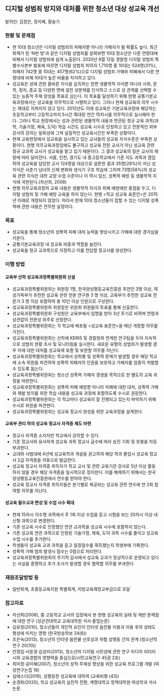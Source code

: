


## 디지털 성범죄 방지와 대처를 위한 청소년 대상 성교육 개선
발의인: 김정은, 정지혜, 황슬기

### 현황 및 문제점
* 현 10대 청소년은 디지털 성범죄의 피해자뿐 아니라 가해자가 될 확률도 높다. 최근 화제가 된 ‘N번 방’과 같은 디지털 성범죄를 살펴보면 10대 청소년은 다른 연령대에 비해서 디지털 성범죄에 쉽게 노출된다. 2020년 8월 12일 경찰청 디지털 성범죄 특별수사본부 발표에 따르면 디지털 성범죄 피의자 1,710명 중 10대는 524명(31%), 피해자 742명 중 10대는 457명(62%)으로 디지털 성범죄 가해와 피해에서 다른 연령대에 비해 10대가 높은 비율을 차지하고 있다.
* 성교육은 성에 관한 올바른 지식을 습득하는 한편 생물학적 지식뿐 아니라 사회, 문학, 정치, 종교 등 다양한 면에 걸친 성문제를 인식하고 스스로 성 관계를 선택할 수 있는 능동적 주체 양성을 목표로 삼는다. 이 목표를 달성하기 위해 현행 공통기본교육과정에서는 성교육을 의무적으로 시행하고 있다. 그러나 현재 성교육의 의무 시수는 제대로 지켜지지 않고 있다. 2012년도 이래 성교육은 기본교육과정에 해당하는 초등학교부터 고등학교까지  5시간 확대된 연간 15차시를 의무적으로 실시해야 한다. 그러나 학교 현장에서는 성과 관련된 생물학적 내용과 연관된 정규 교육 과목(과학, 기술가정, 체육, 도덕) 학습 시간도 성교육 시수로 인정하고 있고 전문적인 외부강사의 강의는 일회성에 그쳐 실질적인 성교육시간은 부족한 상황이다.
* 현재 교육현장에서 성교육을 실시하고 있는 교사들의 성교육 지식수준은 부족한 상황이다.  현행 의무교육과정임에도 불구하고 성교육 전문 교사가 아닌 성교육 관련 정규 교과목 교사가 성교육을 맡고 있기 때문이다. 그 결과 성교육의 질은 교사의 재량에 따라 달라진다. 서울, 인천, 경기도 내 중고등학교에서 기존 지도 과목과 겸임하여 성교육을 담당한 교사 124명을 대상으로 설문한 결과 35명(28%)이 지닌 성지식은 사춘기 남녀의 신체 변화와 생식기 구조 학습에 그치며 73명(58%)의 성교육 관련 지식은 대학 교양 수업 수준이나 이 역시 임신, 성폭력 예방 등 생물학적 지식에 국한된다.(차선희, 2008)
* 현행 의무교육과정의 교육 내용은 생물학적 지식과 피해 예방에만 중점을 두고, 디지털 성범죄 및 가해 예방 교육을 하지 않는다. 현행 <학교 성교육 표준안>은 2015년 이래로 개정되지 않았다. 따라서 현재 10대 청소년들이 접할 수 있는 디지털 성폭력에 관한 내용은 전무한 실정이다. 


### 목표
* 성교육을 통해 청소년의 성폭력 피해 대처 능력을 향상시키고 가해에 대한 경각심을 키운다.
* 공통기본교육과정 내 성교육 비중과 역할을 늘린다.
* 성교육을 정규 교과목으로 지정하고 이를 전담할 정교사를 양성한다. 

### 이행 방법
#### 교육부 산하 성교육과정특별위원회 신설
- 성교육과정특별위원회는 위원장 1명, 한국양성평등교육진흥원 추천인 3명 이상, 여성가족부가 추천한 성교육  관련 전문 연구원 3 명 이상, 교육부가 추천한 성교육 전문가 3 명 이상 포함하여 총 10인 이상 인원으로 구성한다.
- 성교육과정특별위원회 위원장은 위원회 위원들의 투표를 통해 선출한다.
- 성교육과정특별위원회 구성원은 교육부에서 임명을 받아 3년 주기로 바뀌며 연령과 상관없이 전문성 위주로 선정한다. 
- 성교육과정특별위원회는 각 학교에 배포될 <성교육 표준안>을 매년 개정할 의무를 가진다.
- 성교육과정특별위원회는 산하에 KERIS 및 경찰청와 연계한 연구팀을 두어 지속적으로 성범죄 현황 조사 및 모니터링을 실시한다.  새로운 유형의 성범죄가 발생할 경우 이에 대한 대처를 성교육에 포함 및 보완할 의무를 지닌다.
- 성교육과정특별위원회는 학교에서 성희롱 및 성폭력 문제가 발생할 경우 해당 학교에 소속 위원을 파견하여 성폭력 피해자의 인권을 보호하고 가해자를 엄중히 처벌할 수 있도록 돕는다.
- 성교육과정특별위원회는 청소년 성폭력 가해자 갱생을 목적으로 한 별도의 교육 과정을 마련한다.
- 성교육과정특별위원회는 성폭력 피해 예방뿐 아니라 피해에 대한 대처, 성폭력 가해와 재발 방지를 위한 학습 내용을 성교육 과정에 포함하도록 수시로 권장한다.
- 성교육과정특별위원회는 각 학교마다 성교육이 잘 진행되고 있는지 파악하기 위해 수시로 위원을 파견한다.
- 성교육과정특별위원회는 성교육 정교사 양성을 위한 교육과정을 설계한다.


#### 교육부 관리 하의 성교육 정교사 자격증 제도 마련
- 정교사 자격증 소지자만 학교에서 강의할 수 있다.
- 기존 정교사와 유사하게 성교육 과목 정교사 급수에 따라 승진 기회 및 호봉을 차등 부과한다.
- 교대와 사범대에 4년제 성교육학과 개설을 권고하여 해당 학과 졸업시 성교육 정교사 2급 자격증을 자동으로 발급한다.
- 성교육 정교사 자격증 취득자가 학교 교사 및 관련 교육기관 강사로 5년 이상 활동하지 않을 경우 해당 자격증을 일시적으로 정지한다. 이를 해제하기 위해서는 한국양성평등교육진흥원에서 연수를 받아야 한다.
- 성교육 정교사 자격증 취득자들은 분기별로 제공되는 성교육 관련 연수에 연 2회 참여할 의무를 지닌다.

#### 성교육 필수교과 편성 및 수업 시수 확대
- 현재 15차시 이수형 과목에서 주 1회 이상 수업을 듣고 시험을 보는 20차시 이상 내신형 과목으로 변경한다.
- 기존 성교육 시수로 인정했던 연관 교과목을 성교육 시수에 포함하지 않는다.
- 기존 성교육 연관 과목으로 인정된 기술가정, 체육, 도덕 과목 시수를 줄이고 성교육 수업 시수를 추가한다.
- 학생들이 성교육 교과 과목을 듣고 일정점수를 획득했는지 학생부에 기록한다.
- 성폭력 가해 범죄 발생시 점수는 0점으로 처리한다.
- 성교육과정특별위원회의 주기적 감사에서 성교육 교과가 정상적으로 운영되고 있다는 사실을 증명하고 추가 조사가 발생할 경우 협력할 의무를 부과한다

### 재원조달방법 등
* 일반회계, 초중등교육지원 특별회계, 지방교육재정교부금으로 조달

### 참고자료
* 차선희(2008), 중·고등학교 교사의 입장에서 본 현행 성교육의 실태 및 제반 문제점에 대한 연구 (성균관대학교 교육대학원 석사 졸업논문)
* 김유정(2010), 청소년들의 개인적 요인이 인터넷 음란물 이용과 이용 후의 성태도 형성에 미치는 영향 (한국방송학보 24(6))
* 조은숙(2013), 청소년의 인터넷 음란물 선호성과 위험 성행동 간의 관계 (청소년학연구 20(10))
*  안정임·서윤경·김성미(2013), 청소년의 디지털 시민성에 관한 연구 미디어 리터러시와 교육경험의 영향력을 중심으로(시민교육연구 45권 2호)
* 최미정·공미혜(2007), 청소년의 성적 주체성 향상을 위한 성교육 프로그램 개발 (여성연구논집 18)
* 심에스더(2019), 성평등한 성교육에 대하여 (교육비평 (43))
* 손경화(2020), 학교 성교육의 실천적 전환, 계명대학교 정책대학원 여성학과 석사논문.


